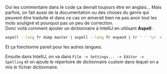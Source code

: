<!-- --- title: IntelliJ / Ajouter le dictionnaire français -->

Oui les commentaire dans le code ça devrait toujours être en anglais... Mais
parfois, on fait aussi de la documentation ou des choses du genre qui peuvent
être traduite et dans ce cas on aimerait bien ne pas avoir tout les mots
souligné et pourquoi pas un peu de correction.<br/>
Donc voilà comment ajouter un dictionnaire à IntelliJ en utilisant **Aspell** :

```sh
aspell --lang fr dump master | aspell --lang fr expand | tr ' ' '\n' > french.dic
```
Et ça fonctionne pareil pour les autres langues.

Ensuite dans IntelliJ, on va dans `File -> Settings... -> Editor -> Spelling`
et on ajoute le répertoire de dictionnaire custom dans lequel on a mis le fichier
dictionnaire.
